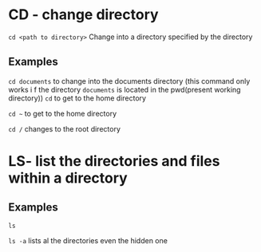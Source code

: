 # CD - change directory
`cd <path to directory>`
Change into a directory specified by the directory
## Examples
`cd documents` to change into the documents directory (this command only works i
f the directory `documents` is located in the pwd(present working directory))
`cd` to get to the home directory  

`cd ~` to get to the home directory

`cd /` changes to the root directory

# LS- list the directories and files within a directory
## Examples
`ls`

`ls -a` lists al the directories even the hidden one
